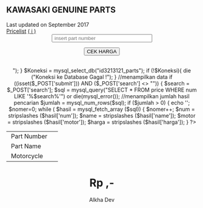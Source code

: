 <!DOCTYPE html>
<html>
<head>
	<title>Pricelist</title>
    <link rel="stylesheet" type="text/css" href="style.css">
</head>
<body>
<div id="container">
<div id="header">
<h2>KAWASAKI GENUINE PARTS</h2>
<span>Last updated on September 2017</span>
</div>
		
<div id="menu">
	<a href="index.php" class="active">Pricelist</a>
	<a href="about.php">( i )</a>
</div>
<div id="content">
<form action="<?$_SERVER['PHP_SELF']?>" method="POST" name="pencarian" id="pencarian"></center>
	<center><input align="center" type="text" name="search" id="search" placeholder=" insert part number" size="30" width="">
	<p><center><input type="submit" name="submit" id="submit" value="CEK HARGA"></center></p>
</form><br/>
<?php
$Open = mysql_connect("localhost:3306","id3213121_adminbgtdkhj","yvfHCjNEbC__");
	if (!$Open){
	die ("Koneksi ke Database Gagal !<br>");
		}
$Koneksi = mysql_select_db("id3213121_parts");
	if (!$Koneksi){
	die ("Koneksi ke Database Gagal !");
	}
//menampilkan data
if ((isset($_POST['submit'])) AND ($_POST['search'] <> "")) {
  $search = $_POST['search'];
  $sql = mysql_query("SELECT * FROM price WHERE num LIKE '%$search%'") or die(mysql_error());
	//menampilkan jumlah hasil pencarian
  $jumlah = mysql_num_rows($sql); 
  if ($jumlah > 0) {
    echo '';
	$nomer=0;
    while (	$hasil = mysql_fetch_array ($sql)) {
		$nomer++;
		$num = stripslashes ($hasil['num']);
		$name = stripslashes ($hasil['name']);
		$motor = stripslashes ($hasil['motor']);
		$harga = stripslashes ($hasil['harga']);
		}
?>
<center><table width="100%" align="center" border="0" cellpadding="0" cellspacing="0">
<tr><td>&nbsp;Part Number</td><td>&nbsp;<?=$num?></td></tr>
<tr><td>&nbsp;Part Name</td><td>&nbsp;<?=$name?></td></tr>
<tr><td>&nbsp;Motorcycle</td><td>&nbsp;<?=$motor?></td></tr>
</table></center>
<center><h1><b>Rp <?=$harga?>,-</b></h1></center>
<?
    }
	else {
   // menampilkan pesan zero data
		echo 'Nomor part tidak ditemukan !';
	}
}
//Tutup koneksi engine MySQL
	mysql_close($Open);
?>
</div>
</div>
<center>Alkha Dev</center>
</body>
</html>

